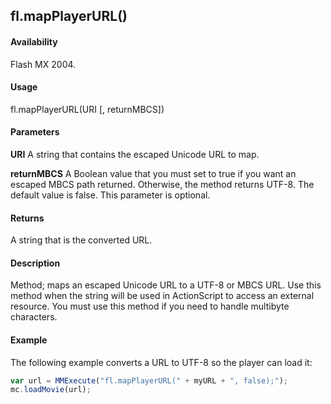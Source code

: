 ## fl.mapPlayerURL()

#### Availability

Flash MX 2004.

#### Usage

fl.mapPlayerURL(URI [, returnMBCS])

#### Parameters

**URI** A string that contains the escaped Unicode URL to map.

**returnMBCS** A Boolean value that you must set to true if you want an escaped MBCS path returned. Otherwise, the method returns UTF-8. The default value is false. This parameter is optional.

#### Returns

A string that is the converted URL.

#### Description

Method; maps an escaped Unicode URL to a UTF-8 or MBCS URL. Use this method when the string will be used in ActionScript to access an external resource. You must use this method if you need to handle multibyte characters.

#### Example

The following example converts a URL to UTF-8 so the player can load it:
```javascript
var url = MMExecute("fl.mapPlayerURL(" + myURL + ", false);");
mc.loadMovie(url);
```